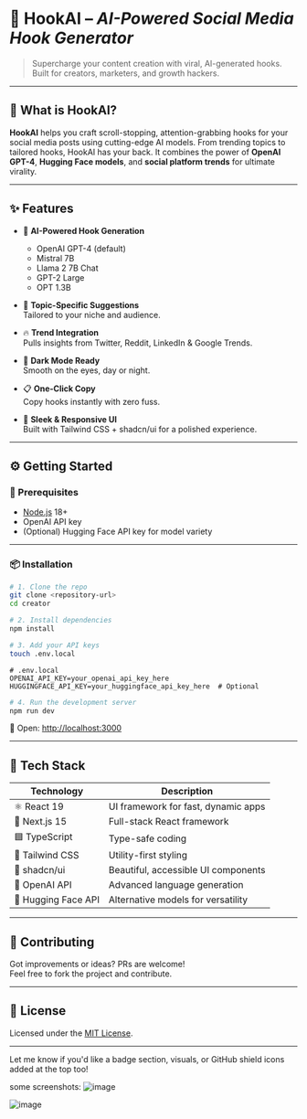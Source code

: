 

# 🚀 **HookAI** – *AI-Powered Social Media Hook Generator*

> Supercharge your content creation with viral, AI-generated hooks.  
> Built for creators, marketers, and growth hackers.  

---

## 🌟 What is HookAI?

**HookAI** helps you craft scroll-stopping, attention-grabbing hooks for your social media posts using cutting-edge AI models. From trending topics to tailored hooks, HookAI has your back. It combines the power of **OpenAI GPT-4**, **Hugging Face models**, and **social platform trends** for ultimate virality.

---

## ✨ Features

- 🤖 **AI-Powered Hook Generation**  
  - OpenAI GPT-4 (default)  
  - Mistral 7B  
  - Llama 2 7B Chat  
  - GPT-2 Large  
  - OPT 1.3B

- 🎯 **Topic-Specific Suggestions**  
  Tailored to your niche and audience.

- 🔥 **Trend Integration**  
  Pulls insights from Twitter, Reddit, LinkedIn & Google Trends.

- 🌙 **Dark Mode Ready**  
  Smooth on the eyes, day or night.

- 📋 **One-Click Copy**  
  Copy hooks instantly with zero fuss.

- 💅 **Sleek & Responsive UI**  
  Built with Tailwind CSS + shadcn/ui for a polished experience.

---

## ⚙️ Getting Started

### 🔧 Prerequisites

- [Node.js](https://nodejs.org/) 18+
- OpenAI API key
- (Optional) Hugging Face API key for model variety

---

### 📦 Installation

```bash
# 1. Clone the repo
git clone <repository-url>
cd creator

# 2. Install dependencies
npm install

# 3. Add your API keys
touch .env.local
```

```env
# .env.local
OPENAI_API_KEY=your_openai_api_key_here
HUGGINGFACE_API_KEY=your_huggingface_api_key_here  # Optional
```

```bash
# 4. Run the development server
npm run dev
```

🔗 Open: [http://localhost:3000](http://localhost:3000)

---

## 🧱 Tech Stack

| Technology       | Description                              |
|------------------|------------------------------------------|
| ⚛️ React 19       | UI framework for fast, dynamic apps      |
| 🧪 Next.js 15     | Full-stack React framework               |
| 🟦 TypeScript     | Type-safe coding                         |
| 🎨 Tailwind CSS   | Utility-first styling                    |
| 🧩 shadcn/ui      | Beautiful, accessible UI components      |
| 🧠 OpenAI API     | Advanced language generation             |
| 🤗 Hugging Face API | Alternative models for versatility      |

---

## 🤝 Contributing

Got improvements or ideas? PRs are welcome!  
Feel free to fork the project and contribute.

---

## 📄 License

Licensed under the [MIT License](LICENSE).

---

Let me know if you'd like a badge section, visuals, or GitHub shield icons added at the top too!


some screenshots:
![image](https://github.com/user-attachments/assets/f0bcc6d5-811c-4d1f-84c0-8202e8ea70a3)

![image](https://github.com/user-attachments/assets/7c906141-14ef-4e43-9af6-909eb1140928)

